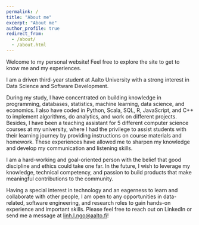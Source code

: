 ```yaml
---
permalink: /
title: "About me"
excerpt: "About me"
author_profile: true
redirect_from: 
  - /about/
  - /about.html
---
```

Welcome to my personal website! Feel free to explore the site to get to know me and my experiences.

I am a driven third-year student at Aalto University with a strong interest in Data Science and Software Development. 

During my study, I have concentrated on building knowledge in programming, databases, statistics, machine learning, data science, and economics. I also have coded in Python, Scala, SQL, R, JavaScript, and C++ to implement algorithms, do analytics, and work on different projects. Besides, I have been a teaching assistant for 5 different computer science courses at my university, where I had the privilege to assist students with their learning journey by providing instructions on course materials and homework. These experiences have allowed me to sharpen my knowledge and develop my communication and listening skills. 

I am a hard-working and goal-oriented person with the belief that good discipline and ethics could take one far. In the future, I wish to leverage my knowledge, technical competency, and passion to build products that make meaningful contributions to the community.

Having a special interest in technology and an eagerness to learn and collaborate with other people, I am open to any opportunities in data-related, software engineering, and research roles to gain hands-on experience and important skills. Please feel free to reach out on LinkedIn or send me a message at [linh.l.ngo@aalto.fi](mailto:linh.l.ngo@aalto.fi)!
 